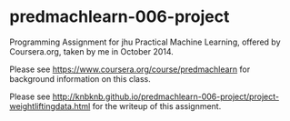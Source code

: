 predmachlearn-006-project
=========================

Programming Assignment for jhu Practical Machine Learning, offered by Coursera.org, taken by me in October 2014.


Please see https://www.coursera.org/course/predmachlearn for background information on this class.

Please see http://knbknb.github.io/predmachlearn-006-project/project-weightliftingdata.html for the writeup of this assignment.
